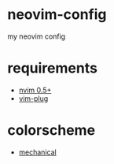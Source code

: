 # neovim-config
my neovim config


# requirements

* [nvim 0.5+](https://neovim.io/)
* [vim-plug](https://github.com/junegunn/vim-plug)

# colorscheme

* [mechanical](https://github.com/owl4ce/dotfiles)
